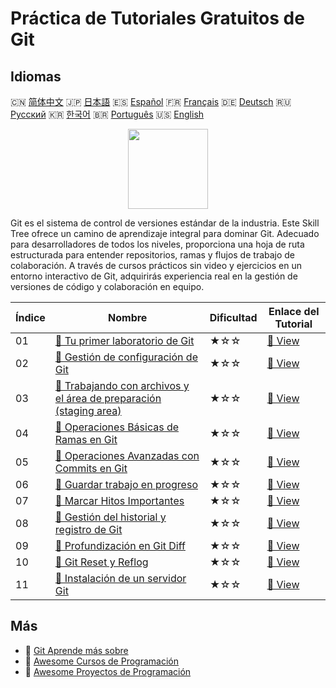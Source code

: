 # Práctica de Tutoriales Gratuitos de Git

## Idiomas

🇨🇳 [简体中文](README_zh.md) 🇯🇵 [日本語](README_ja.md) 🇪🇸 [Español](README_es.md) 🇫🇷 [Français](README_fr.md) 🇩🇪 [Deutsch](README_de.md) 🇷🇺 [Русский](README_ru.md) 🇰🇷 [한국어](README_ko.md) 🇧🇷 [Português](README_pt.md) 🇺🇸 [English](README.md) 

<div align="center">
<img width="128px" src="https://file.labex.io/path/mlkFQS0wjouP.png">
</div>

Git es el sistema de control de versiones estándar de la industria. Este Skill Tree ofrece un camino de aprendizaje integral para dominar Git. Adecuado para desarrolladores de todos los niveles, proporciona una hoja de ruta estructurada para entender repositorios, ramas y flujos de trabajo de colaboración. A través de cursos prácticos sin video y ejercicios en un entorno interactivo de Git, adquirirás experiencia real en la gestión de versiones de código y colaboración en equipo.

|   Índice | Nombre                                                                                                                                             | Dificultad   | Enlace del Tutorial                                                                     |
|----------|----------------------------------------------------------------------------------------------------------------------------------------------------|--------------|-----------------------------------------------------------------------------------------|
|       01 | [📖 Tu primer laboratorio de Git](https://labex.io/es/tutorials/git-your-first-git-lab-92739)                                                      | ★☆☆          | [🔗 View](https://labex.io/es/tutorials/git-your-first-git-lab-92739)                   |
|       02 | [📖 Gestión de configuración de Git](https://labex.io/es/tutorials/git-git-config-management-385164)                                               | ★☆☆          | [🔗 View](https://labex.io/es/tutorials/git-git-config-management-385164)               |
|       03 | [📖 Trabajando con archivos y el área de preparación (staging area)](https://labex.io/es/tutorials/git-working-with-files-and-staging-area-387457) | ★☆☆          | [🔗 View](https://labex.io/es/tutorials/git-working-with-files-and-staging-area-387457) |
|       04 | [📖 Operaciones Básicas de Ramas en Git](https://labex.io/es/tutorials/git-git-branch-basic-operations-385163)                                     | ★☆☆          | [🔗 View](https://labex.io/es/tutorials/git-git-branch-basic-operations-385163)         |
|       05 | [📖 Operaciones Avanzadas con Commits en Git](https://labex.io/es/tutorials/git-advanced-git-commit-operations-387471)                             | ★☆☆          | [🔗 View](https://labex.io/es/tutorials/git-advanced-git-commit-operations-387471)      |
|       06 | [📖 Guardar trabajo en progreso](https://labex.io/es/tutorials/git-saving-work-in-progress-387492)                                                 | ★☆☆          | [🔗 View](https://labex.io/es/tutorials/git-saving-work-in-progress-387492)             |
|       07 | [📖 Marcar Hitos Importantes](https://labex.io/es/tutorials/git-marking-important-milestones-387493)                                               | ★☆☆          | [🔗 View](https://labex.io/es/tutorials/git-marking-important-milestones-387493)        |
|       08 | [📖 Gestión del historial y registro de Git](https://labex.io/es/tutorials/git-git-history-and-log-management-387490)                              | ★☆☆          | [🔗 View](https://labex.io/es/tutorials/git-git-history-and-log-management-387490)      |
|       09 | [📖 Profundización en Git Diff](https://labex.io/es/tutorials/git-git-diff-deep-dive-387489)                                                       | ★☆☆          | [🔗 View](https://labex.io/es/tutorials/git-git-diff-deep-dive-387489)                  |
|       10 | [📖 Git Reset y Reflog](https://labex.io/es/tutorials/git-git-reset-and-reflog-387491)                                                             | ★☆☆          | [🔗 View](https://labex.io/es/tutorials/git-git-reset-and-reflog-387491)                |
|       11 | [📖 Instalación de un servidor Git](https://labex.io/es/tutorials/git-installing-a-git-server-299593)                                              | ★☆☆          | [🔗 View](https://labex.io/es/tutorials/git-installing-a-git-server-299593)             |

## Más

- 🔗 [Git Aprende más sobre](https://labex.io/es/skilltrees/git)
- 🔗 [Awesome Cursos de Programación](https://github.com/labex-labs/awesome-programming-courses)
- 🔗 [Awesome Proyectos de Programación](https://github.com/labex-labs/awesome-programming-projects)

